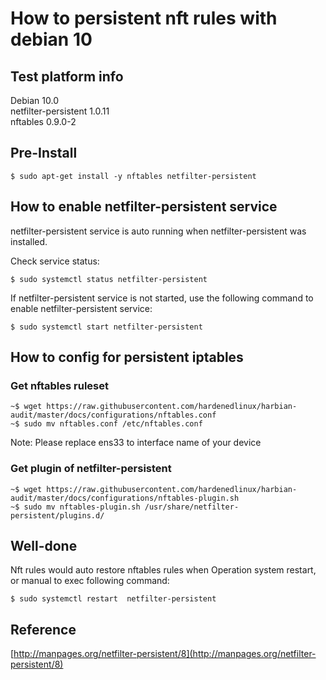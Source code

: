 # How to persistent nft rules with debian 10 

## Test platform info 

Debian  10.0   
netfilter-persistent    1.0.11  
nftables    0.9.0-2

## Pre-Install 
```
$ sudo apt-get install -y nftables netfilter-persistent 
```  

## How to enable netfilter-persistent service

netfilter-persistent service is auto running when netfilter-persistent was installed.

Check service status:
```
$ sudo systemctl status netfilter-persistent
```

If netfilter-persistent service is not started, use the following command to enable netfilter-persistent service:
```
$ sudo systemctl start netfilter-persistent
```

## How to config for persistent iptables 

### Get nftables ruleset  
```
~$ wget https://raw.githubusercontent.com/hardenedlinux/harbian-audit/master/docs/configurations/nftables.conf 
~$ sudo mv nftables.conf /etc/nftables.conf 
``` 

Note: Please replace ens33 to interface name of your device 

### Get plugin of netfilter-persistent 
```
~$ wget https://raw.githubusercontent.com/hardenedlinux/harbian-audit/master/docs/configurations/nftables-plugin.sh
~$ sudo mv nftables-plugin.sh /usr/share/netfilter-persistent/plugins.d/
```

## Well-done 
Nft rules would auto restore nftables rules when Operation system restart, or manual to exec following command:
```
$ sudo systemctl restart  netfilter-persistent
```

## Reference 
[http://manpages.org/netfilter-persistent/8](http://manpages.org/netfilter-persistent/8)  


